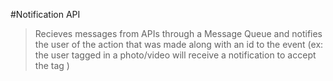 #Notification API

> Recieves messages from APIs through a Message Queue and notifies the user of the action that was made along with an id to the event (ex: the user tagged in a photo/video will receive a notification to accept the tag )
